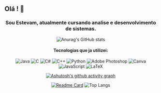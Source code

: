 ## Olá ! 🙌
<div align="center">

### Sou Estevam, atualmente cursando analise e desenvolvimento de sistemas. 

</div>

<div align="center">

![Anurag's GitHub stats](https://github-readme-stats.vercel.app/api?username=Estevam101&show_icons=true&theme=prussian)



</div>
<div align="center">

 #### Tecnologias que ja utilizei:

</div>
<div align="center">

![Java](https://img.shields.io/badge/java-%23ED8B00.svg?style=for-the-badge&logo=openjdk&logoColor=white)
![C](https://img.shields.io/badge/c-%2300599C.svg?style=for-the-badge&logo=c&logoColor=white)
![C#](https://img.shields.io/badge/c%23-%23239120.svg?style=for-the-badge&logo=c-sharp&logoColor=white)
![C++](https://img.shields.io/badge/c++-%2300599C.svg?style=for-the-badge&logo=c%2B%2B&logoColor=white)
![Python](https://img.shields.io/badge/python-3670A0?style=for-the-badge&logo=python&logoColor=ffdd54)
![Adobe Photoshop](https://img.shields.io/badge/adobe%20photoshop-%2331A8FF.svg?style=for-the-badge&logo=adobe%20photoshop&logoColor=white)
![Canva](https://img.shields.io/badge/Canva-%2300C4CC.svg?style=for-the-badge&logo=Canva&logoColor=white)
![JavaScript](https://img.shields.io/badge/javascript-%23323330.svg?style=for-the-badge&logo=javascript&logoColor=%23F7DF1E)
![LaTeX](https://img.shields.io/badge/latex-%23008080.svg?style=for-the-badge&logo=latex&logoColor=white)

</div>

<div align="center">

[![Ashutosh's github activity graph](https://github-readme-activity-graph.vercel.app/graph?username=Estevam101&bg_color=162f45&color=7493af&line=3397ec&point=403d3d&area=true&hide_border=true)](https://github.com/ashutosh00710/github-readme-activity-graph)

</div>

<div>
<div align="center">

[![Readme Card](https://github-readme-stats.vercel.app/api/pin/?theme=prussian&username=Estevam101&repo=uploadTrabson)](https://github.com/Estevam101/uploadTrabson)
![Top Langs](https://github-readme-stats.vercel.app/api/top-langs/?theme=prussian&username=anuraghazra&hide_progress=true)

</div>
</div>


<!--
**Estevam101/Estevam101** is a ✨ _special_ ✨ repository because its `README.md` (this file) appears on your GitHub profile.

Here are some ideas to get you started:

- 🔭 I’m currently working on ...
- 🌱 I’m currently learning ...
- 👯 I’m looking to collaborate on ...
- 🤔 I’m looking for help with ...
- 💬 Ask me about ...
- 📫 How to reach me: ...
- 😄 Pronouns: ...
- ⚡ Fun fact: ...
-->

